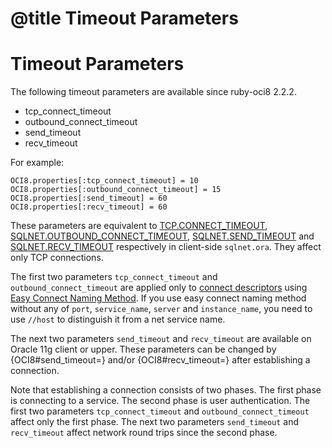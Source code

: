 # @title Timeout Parameters

Timeout Parameters
==================

The following timeout parameters are available since ruby-oci8 2.2.2.

* tcp_connect_timeout
* outbound_connect_timeout
* send_timeout
* recv_timeout

For example:

    OCI8.properties[:tcp_connect_timeout] = 10
    OCI8.properties[:outbound_connect_timeout] = 15
    OCI8.properties[:send_timeout] = 60
    OCI8.properties[:recv_timeout] = 60

These parameters are equivalent to [TCP.CONNECT_TIMEOUT][], [SQLNET.OUTBOUND_CONNECT_TIMEOUT][],
[SQLNET.SEND_TIMEOUT][] and [SQLNET.RECV_TIMEOUT][] respectively in client-side `sqlnet.ora`.
They affect only TCP connections.

The first two parameters `tcp_connect_timeout` and `outbound_connect_timeout`
are applied only to [connect descriptors][connect descriptor] using [Easy Connect Naming Method][EZCONNECT].
If you use easy connect naming method without any of `port`, `service_name`, `server` and `instance_name`,
you need to use `//host` to distinguish it from a net service name.

The next two parameters `send_timeout` and `recv_timeout` are available on Oracle 11g client
or upper. These parameters can be changed by {OCI8#send_timeout=} and/or {OCI8#recv_timeout=}
after establishing a connection.

Note that establishing a connection consists of two phases. The first phase is connecting
to a service. The second phase is user authentication. The first two parameters
`tcp_connect_timeout` and `outbound_connect_timeout` affect only the first phase.
The next two parameters `send_timeout` and `recv_timeout` affect network round trips
since the second phase.

[TCP.CONNECT_TIMEOUT]: http://docs.oracle.com/database/121/NETRF/sqlnet.htm#BIIDDACA
[SQLNET.OUTBOUND_CONNECT_TIMEOUT]: https://docs.oracle.com/database/121/NETRF/sqlnet.htm#NETRF427
[SQLNET.SEND_TIMEOUT]: http://docs.oracle.com/database/121/NETRF/sqlnet.htm#NETRF228
[SQLNET.RECV_TIMEOUT]: http://docs.oracle.com/database/121/NETRF/sqlnet.htm#NETRF227
[connect descriptor]: https://docs.oracle.com/database/121/NETRF/glossary.htm#BGBEDFBF
[EZCONNECT]: https://docs.oracle.com/database/121/NETAG/naming.htm#NETAG255
